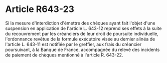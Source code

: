 # Article R643-23

Si la mesure d'interdiction d'émettre des chèques ayant fait l'objet d'une suspension en application de l'article L. 643-12 reprend ses effets à la suite du recouvrement par les créanciers de leur droit de poursuite individuelle, l'ordonnance revêtue de la formule exécutoire visée au dernier alinéa de l'article L. 643-11 est notifiée par le greffier, aux frais du créancier poursuivant, à la Banque de France, accompagnée du relevé des incidents de paiement de chèques mentionné à l'article R. 643-22.
